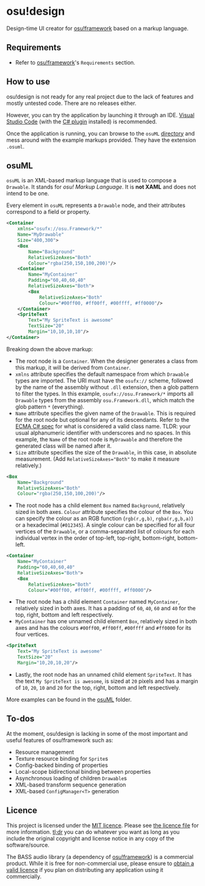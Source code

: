 # osu!design

Design-time UI creator for [osu!framework](https://github.com/ppy/osu-framework) based on a markup language.

## Requirements

- Refer to [osu!framework](https://github.com/ppy/osu-framework/blob/master/README.md)'s `Requirements` section.

## How to use

osu!design is not ready for any real project due to the lack of features and mostly untested code. There are no releases either.

However, you can try the application by launching it through an IDE. [Visual Studio Code](https://code.visualstudio.com/) (with the [C# plugin](https://marketplace.visualstudio.com/items?itemName=ms-vscode.csharp) installed) is recommended.

Once the application is running, you can browse to the `osuML` [directory](osuML) and mess around with the example markups provided. They have the extension `.osuml`.

## osuML

`osuML` is an XML-based markup language that is used to compose a `Drawable`. It stands for _osu! Markup Language_. It is **not XAML** and does not intend to be one.

Every element in `osuML` represents a `Drawable` node, and their attributes correspond to a field or property.

```xml
<Container
    xmlns="osufx://osu.Framework/*"
    Name="MyDrawable"
    Size="400,300">
    <Box
        Name="Background"
        RelativeSizeAxes="Both"
        Colour="rgba(250,150,100,200)"/>
    <Container
        Name="MyContainer"
        Padding="60,40,60,40"
        RelativeSizeAxes="Both">
        <Box
            RelativeSizeAxes="Both"
            Colour="#00ff00, #ff00ff, #00ffff, #ff0000"/>
    </Container>
    <SpriteText
        Text="My SpriteText is awesome"
        TextSize="20"
        Margin="10,10,10,10"/>
</Container>
```

Breaking down the above markup:

- The root node is a `Container`. When the designer generates a class from this markup, it will be derived from `Container`.
- `xmlns` attribute specifies the default namespace from which `Drawable` types are imported. The URI must have the `osufx://` scheme, followed by the name of the assembly without `.dll` extension, then a glob pattern to filter the types.
  In this example, `osufx://osu.Framework/*` imports all `Drawable` types from the assembly `osu.Framework.dll`, which match the glob pattern `*` (everything).
- `Name` attribute specifies the given name of the `Drawable`. This is required for the root node but optional for any of its descendants. Refer to the [ECMA C# spec](https://www.ecma-international.org/publications/files/ECMA-ST-ARCH/ECMA-334%201st%20edition%20December%202001.pdf) for what is considered a valid class name. TLDR: your usual alphanumeric identifier with underscores and no spaces.
  In this example, the `Name` of the root node is `MyDrawable` and therefore the generated class will be named after it.
- `Size` attribute specifies the size of the `Drawable`, in this case, in absolute measurement. (Add `RelativeSizeAxes="Both"` to make it measure relatively.)

```xml
<Box
    Name="Background"
    RelativeSizeAxes="Both"
    Colour="rgba(250,150,100,200)"/>
```

- The root node has a child element `Box` named `Background`, relatively sized in both axes. `Colour` attribute specifies the colour of the `Box`.
  You can specify the colour as an RGB function (`rgb(r,g,b)`, `rgba(r,g,b,a)`) or a hexadecimal (`#012345`). A single colour can be specified for all four vertices of the `Drawable`, or a comma-separated list of colours for each individual vertex in the order of top-left, top-right, bottom-right, bottom-left.

```xml
<Container
    Name="MyContainer"
    Padding="60,40,60,40"
    RelativeSizeAxes="Both">
    <Box
        RelativeSizeAxes="Both"
        Colour="#00ff00, #ff00ff, #00ffff, #ff0000"/>
```

- The root node has a child element `Container` named `MyContainer`, relatively sized in both axes.
  It has a padding of `60`, `40`, `60` and `40` for the top, right, bottom and left respectively.
- `MyContainer` has one unnamed child element `Box`, relatively sized in both axes and has the colours `#00ff00`, `#ff00ff`, `#00ffff` and `#ff0000` for its four vertices.

```xml
<SpriteText
    Text="My SpriteText is awesome"
    TextSize="20"
    Margin="10,20,10,20"/>
```

- Lastly, the root node has an unnamed child element `SpriteText`. It has the text `My SpriteText is awesome`, is sized at `20` pixels and has a margin of `10`, `20`, `10` and `20` for the top, right, bottom and left respectively.

More examples can be found in the [osuML](osuML) folder.

## To-dos

At the moment, osu!design is lacking in some of the most important and useful features of osu!framework such as:

- Resource management
- Texture resource binding for `Sprite`s
- Config-backed binding of properties
- Local-scope bidirectional binding between properties
- Asynchronous loading of children `Drawable`s
- XML-based transform sequence generation
- XML-based `ConfigManager<T>` generation

## Licence

This project is licensed under the [MIT licence](https://opensource.org/licenses/MIT). Please see [the licence file](LICENCE) for more information. [tl;dr](https://tldrlegal.com/license/mit-license) you can do whatever you want as long as you include the original copyright and license notice in any copy of the software/source.

The BASS audio library (a dependency of [osu!framework](https://github.com/ppy/osu-framework)) is a commercial product. While it is free for non-commercial use, please ensure to [obtain a valid licence](http://www.un4seen.com/bass.html#license) if you plan on distributing any application using it commercially.
